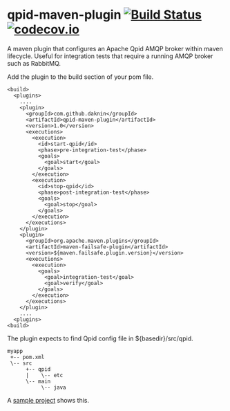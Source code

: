 # qpid-maven-plugin [![Build Status](https://travis-ci.org/daknin/qpid-maven-plugin.svg?branch=master)](https://travis-ci.org/daknin/qpid-maven-plugin) [![codecov.io](https://codecov.io/github/daknin/qpid-maven-plugin/coverage.svg?branch=master)](https://codecov.io/github/daknin/qpid-maven-plugin?branch=master)

A maven plugin that configures an Apache Qpid AMQP broker within maven lifecycle. Useful for integration tests that require a running AMQP broker such as RabbitMQ.

Add the plugin to the build section of your pom file.

```
<build>
  <plugins>
    ....
  	<plugin>
      <groupId>com.github.daknin</groupId>
      <artifactId>qpid-maven-plugin</artifactId>
      <version>1.0</version>
      <executions>
        <execution>
          <id>start-qpid</id>
          <phase>pre-integration-test</phase>
          <goals>
            <goal>start</goal>
          </goals>
        </execution>
        <execution>
          <id>stop-qpid</id>
          <phase>post-integration-test</phase>
          <goals>
            <goal>stop</goal>
          </goals>
        </execution>
      </executions>
    </plugin>
    <plugin>
      <groupId>org.apache.maven.plugins</groupId>
      <artifactId>maven-failsafe-plugin</artifactId>
      <version>${maven.failsafe.plugin.version}</version>
      <executions>
        <execution>
          <goals>
            <goal>integration-test</goal>
            <goal>verify</goal>
          </goals>
        </execution>
      </executions>
    </plugin>
    ....
  <plugins>
<build>
```

The plugin expects to find Qpid config file in ${basedir}/src/qpid. 
```
myapp
 +-- pom.xml
 \-- src
      +-- qpid
      |    \-- etc
      \-- main
           \-- java
```

A [sample project](src/test/resources) shows this.
